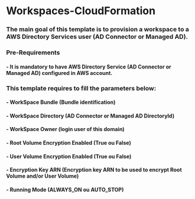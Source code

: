 # Workspaces-CloudFormation

### The main goal of this template is to provision a workspace to a AWS Directory Services user (AD Connector or Managed AD).


### Pre-Requirements
#### - It is mandatory to have AWS Directory Service (AD Connector or Managed AD) configured in AWS account.


### This template requires to fill the parameters below:

#### - WorkSpace Bundle (Bundle identification)
#### - WorkSpace Directory (AD Connector or Managed AD DirectoryId)
#### - WorkSpace Owner (login user of this domain)
#### - Root Volume Encryption Enabled (True ou False)
#### - User Volume Encryption Enabled (True ou False)
#### - Encryption Key ARN (Encryption key ARN to be used to encrypt Root Volume and/or User Volume)
#### - Running Mode (ALWAYS_ON ou AUTO_STOP) 
